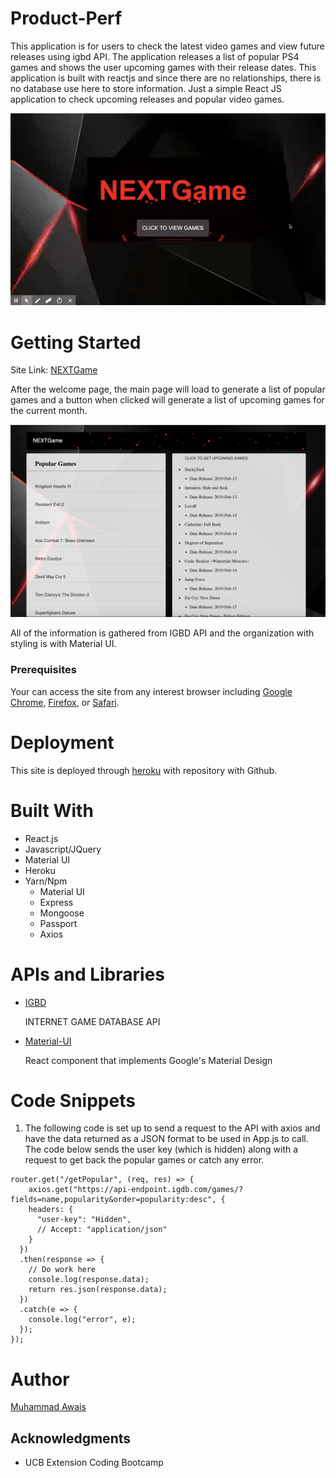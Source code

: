 # Product-Perf

This application is for users to check the latest video games and view future releases using igbd API. The application releases a list of popular PS4 games and shows the user upcoming games with their release dates. This application is built with reactjs and since there are no relationships, there is no database use here to store information. Just a simple React JS application to check upcoming releases and popular video games. 

![index](client/src/images/gif1.gif)

# Getting Started

Site Link: [NEXTGame](https://fierce-dusk-65498.herokuapp.com/)

After the welcome page, the main page will load to generate a list of popular games and a button when clicked will generate a list of upcoming games for the current month. 

![Homepage](client/src/images/Screen1.png)

All of the information is gathered from IGBD API and the organization with styling is with Material UI.

### Prerequisites

Your can access the site from any interest browser including [Google Chrome](https://www.google.com/chrome/), [Firefox](https://www.mozilla.org/en-US/firefox/new/), or [Safari](https://www.apple.com/safari/). 

# Deployment 

This site is deployed through [heroku](https://fierce-dusk-65498.herokuapp.com/) with repository with Github. 

# Built With

* React.js 
* Javascript/JQuery
* Material UI
* Heroku
* Yarn/Npm
    - Material UI
    - Express
    - Mongoose
    - Passport 
    - Axios 

# APIs and Libraries

* [IGBD](https://igdb.github.io/api/)

    INTERNET GAME DATABASE API 

* [Material-UI](https://material-ui.com/)

    React component that implements Google's Material Design 

# Code Snippets

1) The following code is set up to send a request to the API with axios and have the data returned as a JSON format to be used in App.js to call. The code below sends the user key (which is hidden) along with a request to get back the popular games or catch any error. 

```
router.get("/getPopular", (req, res) => {
    axios.get("https://api-endpoint.igdb.com/games/?fields=name,popularity&order=popularity:desc", {
    headers: {
      "user-key": "Hidden",
      // Accept: "application/json"
    }
  })
  .then(response => {
    // Do work here
    console.log(response.data);
    return res.json(response.data);
  })
  .catch(e => {
    console.log("error", e);
  });
});
```

# Author 
[Muhammad Awais](https://mawais54013.github.io/New-Portfolio/)

## Acknowledgments

* UCB Extension Coding Bootcamp 